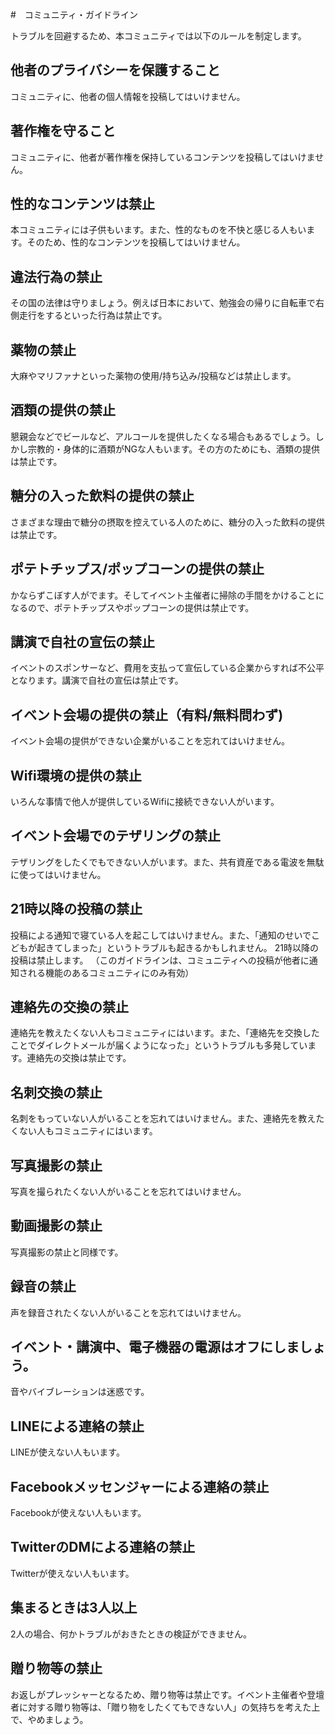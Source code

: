 #　コミュニティ・ガイドライン

トラブルを回避するため、本コミュニティでは以下のルールを制定します。

## 他者のプライバシーを保護すること

コミュニティに、他者の個人情報を投稿してはいけません。

## 著作権を守ること

コミュニティに、他者が著作権を保持しているコンテンツを投稿してはいけません。

## 性的なコンテンツは禁止

本コミュニティには子供もいます。また、性的なものを不快と感じる人もいます。そのため、性的なコンテンツを投稿してはいけません。

## 違法行為の禁止

その国の法律は守りましょう。例えば日本において、勉強会の帰りに自転車で右側走行をするといった行為は禁止です。

## 薬物の禁止

大麻やマリファナといった薬物の使用/持ち込み/投稿などは禁止します。

## 酒類の提供の禁止

懇親会などでビールなど、アルコールを提供したくなる場合もあるでしょう。しかし宗教的・身体的に酒類がNGな人もいます。その方のためにも、酒類の提供は禁止です。

## 糖分の入った飲料の提供の禁止

さまざまな理由で糖分の摂取を控えている人のために、糖分の入った飲料の提供は禁止です。

## ポテトチップス/ポップコーンの提供の禁止

かならずこぼす人がでます。そしてイベント主催者に掃除の手間をかけることになるので、ポテトチップスやポップコーンの提供は禁止です。

## 講演で自社の宣伝の禁止

イベントのスポンサーなど、費用を支払って宣伝している企業からすれば不公平となります。講演で自社の宣伝は禁止です。

## イベント会場の提供の禁止（有料/無料問わず)

イベント会場の提供ができない企業がいることを忘れてはいけません。

## Wifi環境の提供の禁止

いろんな事情で他人が提供しているWifiに接続できない人がいます。

## イベント会場でのテザリングの禁止

テザリングをしたくでもできない人がいます。また、共有資産である電波を無駄に使ってはいけません。

## 21時以降の投稿の禁止

投稿による通知で寝ている人を起こしてはいけません。また、「通知のせいでこどもが起きてしまった」というトラブルも起きるかもしれません。
21時以降の投稿は禁止します。
（このガイドラインは、コミュニティへの投稿が他者に通知される機能のあるコミュニティにのみ有効）

## 連絡先の交換の禁止

連絡先を教えたくない人もコミュニティにはいます。また、「連絡先を交換したことでダイレクトメールが届くようになった」というトラブルも多発しています。連絡先の交換は禁止です。

## 名刺交換の禁止

名刺をもっていない人がいることを忘れてはいけません。また、連絡先を教えたくない人もコミュニティにはいます。

## 写真撮影の禁止

写真を撮られたくない人がいることを忘れてはいけません。

## 動画撮影の禁止

写真撮影の禁止と同様です。

## 録音の禁止

声を録音されたくない人がいることを忘れてはいけません。

## イベント・講演中、電子機器の電源はオフにしましょう。

音やバイブレーションは迷惑です。

## LINEによる連絡の禁止

LINEが使えない人もいます。

## Facebookメッセンジャーによる連絡の禁止

Facebookが使えない人もいます。

## TwitterのDMによる連絡の禁止

Twitterが使えない人もいます。

## 集まるときは3人以上

2人の場合、何かトラブルがおきたときの検証ができません。

## 贈り物等の禁止

お返しがプレッシャーとなるため、贈り物等は禁止です。イベント主催者や登壇者に対する贈り物等は、「贈り物をしたくてもできない人」の気持ちを考えた上で、やめましょう。





